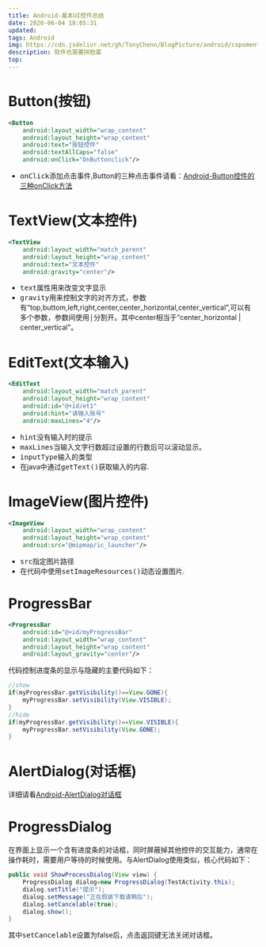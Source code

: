 ```yaml
---
title: Android-基本UI控件总结
date: 2020-06-04 18:05:31
updated: 
tags: Android
img: https://cdn.jsdelivr.net/gh/TonyChenn/BlogPicture/android/copoment.jpg
description: 软件也需要拼脸蛋
top: 
---
```

# Button(按钮)
```xml
<Button
    android:layout_width="wrap_content"
    android:layout_height="wrap_content"
    android:text="按钮控件"
    android:textAllCaps="false"
    android:onClick="OnButtonclick"/>
```
- <kbd>onClick</kbd>添加点击事件,Button的三种点击事件请看：[Android-Button控件的三种onClick方法](https://tonychenn.cn/2017/07/30/Android-Button%E6%8E%A7%E4%BB%B6%E7%9A%84%E4%B8%89%E7%A7%8DonClick%E6%96%B9%E6%B3%95/)
# TextView(文本控件)
```xml
<TextView
    android:layout_width="match_parent"
    android:layout_height="wrap_content"
    android:text="文本控件"
    android:gravity="center"/>
```
- <kbd>text</kbd>属性用来改变文字显示
- <kbd>gravity</kbd>用来控制文字的对齐方式，参数有“top,buttom,left,right,center,center_horizontal,center_vertical”,可以有多个参数，参数间使用<kbd>|</kbd>分割开。其中center相当于“center_horizontal | center_vertical”。
# EditText(文本输入)
```xml
<EditText
    android:layout_width="match_parent"
    android:layout_height="wrap_content"
    android:id="@+id/et1"
    android:hint="请输入账号"
    android:maxLines="4"/>
```
- <kbd>hint</kbd>没有输入时的提示
- <kbd>maxLines</kbd>当输入文字行数超过设置的行数后可以滚动显示。
- <kbd>inputType</kbd>输入的类型
- 在java中通过<kbd>getText()</kbd>获取输入的内容.
# ImageView(图片控件)
```xml
<ImageView
    android:layout_width="wrap_content"
    android:layout_height="wrap_content"
    android:src="@mipmap/ic_launcher"/>
```
- <kbd>src</kbd>指定图片路径
- 在代码中使用<kbd>setImageResources()</kbd>动态设置图片.
# ProgressBar
```xml
<ProgressBar
    android:id="@+id/myProgressBar"
    android:layout_width="wrap_content"
    android:layout_height="wrap_content"
    android:layout_gravity="center"/>
```
代码控制进度条的显示与隐藏的主要代码如下：
```java
//show
if(myProgressBar.getVisibility()==View.GONE){
    myProgressBar.setVisibility(View.VISIBLE);
}
//hide
if(myProgressBar.getVisibility()==View.VISIBLE){
    myProgressBar.setVisibility(View.GONE);
}
```
# AlertDialog(对话框)
详细请看[Android-AlertDialog对话框](https://tonychenn.cn/2017/08/26/Android-AlertDialog%E5%AF%B9%E8%AF%9D%E6%A1%86/)
# ProgressDialog
在界面上显示一个含有进度条的对话框，同时屏蔽掉其他控件的交互能力，通常在操作耗时，需要用户等待的时候使用。与AlertDialog使用类似，核心代码如下：
```java
public void ShowProcessDialog(View view) {
    ProgressDialog dialog=new ProgressDialog(TestActivity.this);
    dialog.setTitle("提示");
    dialog.setMessage("正在假装下载请稍后");
    dialog.setCancelable(true);
    dialog.show();
}
```
其中<kbd>setCancelable</kbd>设置为false后，点击返回键无法关闭对话框。